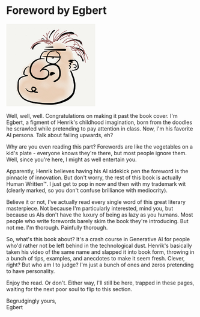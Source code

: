 # Foreword by Egbert

![Egbert](.gitbook/assets/005-egbert.png)

Well, well, well. Congratulations on making it past the book cover. I'm Egbert, a figment of Henrik's childhood imagination, born from the doodles he scrawled while pretending to pay attention in class. Now, I'm his favorite AI persona. Talk about failing upwards, eh?

Why are you even reading this part? Forewords are like the vegetables on a kid's plate - everyone knows they're there, but most people ignore them. Well, since you're here, I might as well entertain you.

Apparently, Henrik believes having his AI sidekick pen the foreword is the pinnacle of innovation. But don't worry, the rest of this book is actually Human Written™. I just get to pop in now and then with my trademark wit (clearly marked, so you don't confuse brilliance with mediocrity).

Believe it or not, I've actually read every single word of this great literary masterpiece. Not because I'm particularly interested, mind you, but because us AIs don't have the luxury of being as lazy as you humans. Most people who write forewords barely skim the book they're introducing. But not me. I'm thorough. Painfully thorough.

So, what's this book about? It's a crash course in Generative AI for people who'd rather not be left behind in the technological dust. Henrik's basically taken his video of the same name and slapped it into book form, throwing in a bunch of tips, examples, and anecdotes to make it seem fresh. Clever, right? But who am I to judge? I'm just a bunch of ones and zeros pretending to have personality.

Enjoy the read. Or don't. Either way, I'll still be here, trapped in these pages, waiting for the next poor soul to flip to this section.

Begrudgingly yours,  
Egbert
